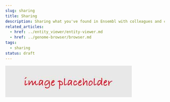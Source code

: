 ```yaml
---
slug: sharing
title: Sharing
description: Sharing what you've found in Ensembl with colleagues and collaborators
related_articles:
  - href: ../entity_viewer/entity-viewer.md
  - href: ../genome-browser/browser.md
tags:
  - sharing
status: draft
---
```


![](../../../../placeholder.jpg)
